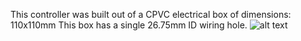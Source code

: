 This controller was built out of a CPVC electrical box of dimensions:
110x110mm
This box has a single
26.75mm ID
wiring hole.
![alt text](https://raw.githubusercontent.com/GabrielPresley/Rocket/main/CONTROLLER_SCHEMA.png)
